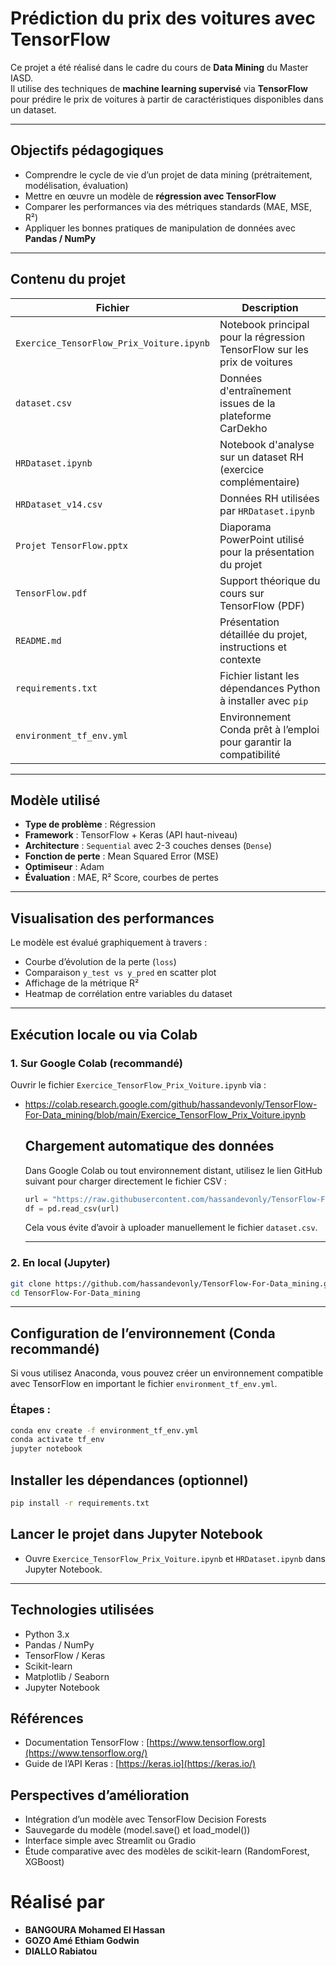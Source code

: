 # Prédiction du prix des voitures avec TensorFlow

Ce projet a été réalisé dans le cadre du cours de **Data Mining** du Master IASD.  
Il utilise des techniques de **machine learning supervisé** via **TensorFlow** pour prédire le prix de voitures à partir de caractéristiques disponibles dans un dataset.

---
## Objectifs pédagogiques

- Comprendre le cycle de vie d’un projet de data mining (prétraitement, modélisation, évaluation)
- Mettre en œuvre un modèle de **régression avec TensorFlow**
- Comparer les performances via des métriques standards (MAE, MSE, R²)
- Appliquer les bonnes pratiques de manipulation de données avec **Pandas / NumPy**

---

## Contenu du projet

| Fichier | Description |
|--------|-------------|
| `Exercice_TensorFlow_Prix_Voiture.ipynb` | Notebook principal pour la régression TensorFlow sur les prix de voitures |
| `dataset.csv` | Données d'entraînement issues de la plateforme CarDekho |
| `HRDataset.ipynb` | Notebook d'analyse sur un dataset RH (exercice complémentaire) |
| `HRDataset_v14.csv` | Données RH utilisées par `HRDataset.ipynb` |
| `Projet TensorFlow.pptx` | Diaporama PowerPoint utilisé pour la présentation du projet |
| `TensorFlow.pdf` | Support théorique du cours sur TensorFlow (PDF) |
| `README.md` | Présentation détaillée du projet, instructions et contexte |
| `requirements.txt` | Fichier listant les dépendances Python à installer avec `pip` |
| `environment_tf_env.yml` | Environnement Conda prêt à l’emploi pour garantir la compatibilité |


---

## Modèle utilisé

- **Type de problème** : Régression
- **Framework** : TensorFlow + Keras (API haut-niveau)
- **Architecture** : `Sequential` avec 2-3 couches denses (`Dense`)
- **Fonction de perte** : Mean Squared Error (MSE)
- **Optimiseur** : Adam
- **Évaluation** : MAE, R² Score, courbes de pertes

---

## Visualisation des performances

Le modèle est évalué graphiquement à travers :

- Courbe d’évolution de la perte (`loss`)
- Comparaison `y_test vs y_pred` en scatter plot
- Affichage de la métrique R²
- Heatmap de corrélation entre variables du dataset

---

## Exécution locale ou via Colab

### 1. Sur Google Colab (recommandé)

Ouvrir le fichier `Exercice_TensorFlow_Prix_Voiture.ipynb` via :  
- https://colab.research.google.com/github/hassandevonly/TensorFlow-For-Data_mining/blob/main/Exercice_TensorFlow_Prix_Voiture.ipynb
    
    ## Chargement automatique des données
    
    Dans Google Colab ou tout environnement distant, utilisez le lien GitHub suivant pour charger directement le fichier CSV :
    
    ```python
    url = "https://raw.githubusercontent.com/hassandevonly/TensorFlow-For-Data_mining/main/dataset.csv"
    df = pd.read_csv(url)
    ```
    
    Cela vous évite d’avoir à uploader manuellement le fichier `dataset.csv`.
    
    ---

### 2. En local (Jupyter)

```bash
git clone https://github.com/hassandevonly/TensorFlow-For-Data_mining.git
cd TensorFlow-For-Data_mining
```
---

## Configuration de l’environnement (Conda recommandé)

Si vous utilisez Anaconda, vous pouvez créer un environnement compatible avec TensorFlow en important le fichier `environment_tf_env.yml`.

### Étapes :
```bash
conda env create -f environment_tf_env.yml
conda activate tf_env
jupyter notebook
```

## Installer les dépendances (optionnel)
```bash
pip install -r requirements.txt
```
## Lancer le projet dans Jupyter Notebook
- Ouvre `Exercice_TensorFlow_Prix_Voiture.ipynb` et `HRDataset.ipynb` dans Jupyter Notebook.
---
## Technologies utilisées
- Python 3.x
- Pandas / NumPy
- TensorFlow / Keras
- Scikit-learn
- Matplotlib / Seaborn
- Jupyter Notebook

## Références
- Documentation TensorFlow : [https://www.tensorflow.org](https://www.tensorflow.org/)
- Guide de l’API Keras : [https://keras.io](https://keras.io/)

## Perspectives d’amélioration
- Intégration d’un modèle avec TensorFlow Decision Forests
- Sauvegarde du modèle (model.save() et load_model())
- Interface simple avec Streamlit ou Gradio
- Étude comparative avec des modèles de scikit-learn (RandomForest, XGBoost)

# Réalisé par
- **BANGOURA Mohamed El Hassan**
- **GOZO Amé Ethiam Godwin**
- **DIALLO Rabiatou**



